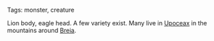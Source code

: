 Tags: monster, creature

Lion body, eagle head. A few variety exist. Many live in [Upoceax](Upoceax) in the mountains around [Breia](Breia).